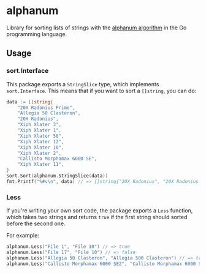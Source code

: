 # alphanum
Library for sorting lists of strings with the [alphanum algorithm](http://davekoelle.com/alphanum.html) in the Go programming language.

## Usage
### sort.Interface
This package exports a `StringSlice` type, which implements `sort.Interface`. This means that if you want to sort a `[]string`, you can do:
```go
data := []string{
	"20X Radonius Prime",
	"Allegia 50 Clasteron",
	"20X Radonius",
	"Xiph Xlater 3",
	"Xiph Xlater 1",
	"Xiph Xlater 58",
	"Xiph Xlater 12",
	"Xiph Xlater 10",
	"Xiph Xlater 2",
	"Callisto Morphamax 6000 SE",
	"Xiph Xlater 11",
}
sort.Sort(alphanum.StringSlice(data))
fmt.Printf("%#v\n", data) // => []string{"20X Radonius", "20X Radonius Prime", "Allegia 50 Clasteron", "Callisto Morphamax 6000 SE", "Xiph Xlater 1", "Xiph Xlater 2", "Xiph Xlater 3", "Xiph Xlater 10", "Xiph Xlater 11", "Xiph Xlater 12", "Xiph Xlater 58"}
```

### Less
If you're writing your own sort code, the package exports a `Less` function, which takes two strings and returns `true` if the first string should sorted before the second one.

For example:
```go
alphanum.Less("File 1", "File 10") // => true
alphanum.Less("File 17", "File 10") // => false
alphanum.Less("Allegia 50 Clasteron", "Allegia 500 Clasteron") // => true
alphanum.Less("Callisto Morphamax 6000 SE2", "Callisto Morphamax 6000 SE") // => false
```